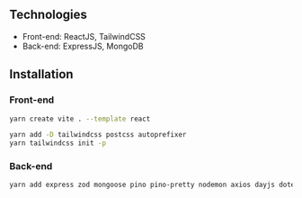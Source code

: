## Technologies

-   Front-end: ReactJS, TailwindCSS
-   Back-end: ExpressJS, MongoDB

## Installation

### Front-end

```bash
yarn create vite . --template react
```

```bash
yarn add -D tailwindcss postcss autoprefixer
yarn tailwindcss init -p
```

### Back-end

```bash
yarn add express zod mongoose pino pino-pretty nodemon axios dayjs dotenv
```
